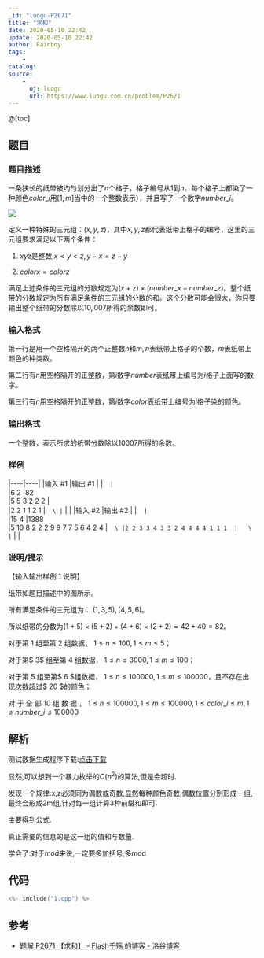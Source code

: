 ```yaml
---
_id: "luogu-P2671"
title: "求和"
date: 2020-05-10 22:42
update: 2020-05-10 22:42
author: Rainboy
tags:
    - 
catalog: 
source: 
    - 
      oj: luogu
      url: https://www.luogu.com.cn/problem/P2671
---
```


@[toc]

## 题目



### 题目描述

一条狭长的纸带被均匀划分出了$n$个格子，格子编号从$1$到$n$。每个格子上都染了一种颜色$color\_i$用$[1,m]$当中的一个整数表示），并且写了一个数字$number\_i$。

 ![](https://cdn.luogu.com.cn/upload/pic/1829.png) 

定义一种特殊的三元组：$(x,y,z)$，其中$x,y,z$都代表纸带上格子的编号，这里的三元组要求满足以下两个条件：

1. $xyz$是整数,$x<y<z,y-x=z-y$

2. $colorx=colorz$

满足上述条件的三元组的分数规定为$(x+z) \times (number\_x+number\_z)$。整个纸带的分数规定为所有满足条件的三元组的分数的和。这个分数可能会很大，你只要输出整个纸带的分数除以$10,007$所得的余数即可。




### 输入格式
第一行是用一个空格隔开的两个正整数$n$和$m,n$表纸带上格子的个数，$m$表纸带上颜色的种类数。

第二行有$n$用空格隔开的正整数，第$i$数字$number$表纸带上编号为$i$格子上面写的数字。

第三行有$n$用空格隔开的正整数，第$i$数字$color$表纸带上编号为$i$格子染的颜色。




### 输出格式

一个整数，表示所求的纸带分数除以$10007$所得的余数。




### 样例

|----|----|
|输入 #1  |输出 #1  |
|```  |```  \
|6 2  |82  \
|5 5 3 2 2 2  |  \
|2 2 1 1 2 1  |```  \
|```  |   |
|输入 #2  |输出 #2  |
|```  |```  \
|15 4  |1388  \
|5 10 8 2 2 2 9 9 7 7 5 6 4 2 4  |```  \
|2 2 3 3 4 3 3 2 4 4 4 4 1 1 1  |   \
|```  |   |



### 说明/提示
【输入输出样例 1 说明】

纸带如题目描述中的图所示。

所有满足条件的三元组为： $(1, 3, 5), (4, 5, 6)$。

所以纸带的分数为$(1 + 5) \times (5 + 2) + (4 + 6) \times (2 + 2) = 42 + 40 = 82$。


对于第 $1$ 组至第 $2$ 组数据， $1 ≤ n ≤ 100, 1 ≤ m ≤ 5$；

对于第$ 3$ 组至第 $4$ 组数据， $1 ≤ n ≤ 3000, 1 ≤ m ≤ 100$；

对于第 $5$ 组至第$ 6 $组数据， $1 ≤ n ≤ 100000, 1 ≤ m ≤ 100000$，且不存在出现次数超过$ 20 $的颜色；

对 于 全 部 $10$ 组 数 据 ， $1 ≤ n ≤ 100000, 1 ≤ m ≤ 100000, 1 ≤ color\_i ≤ m,1≤number\_i≤100000$



## 解析

测试数据生成程序下载:[点击下载](./data_generator.py)

显然,可以想到一个暴力枚举的$O(n^2)$的算法,但是会超时.

发现一个规律:x,z必须同为偶数或奇数,显然每种颜色奇数,偶数位置分别形成一组,最终会形成2m组,针对每一组计算3种前缀和即可.

主要得到公式.


真正需要的信息的是这一组的值和与数量.


学会了:对于mod来说,一定要多加括号,多mod

## 代码

```c
<%- include("1.cpp") %>
```

## 参考

- [题解 P2671 【求和】 - Flash千殇 的博客 - 洛谷博客](https://www.luogu.com.cn/blog/ShanXian/solution-p2671)
